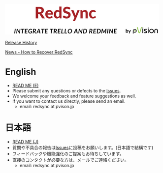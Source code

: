 ![Banner](./redsync-banner-with-pvision.png)

[Release History](https://github.com/pvisionjp/redsync/wiki/Release-History)

[News - How to Recover RedSync](https://github.com/pvisionjp/redsync/wiki/News:-How-to-Recover-RedSync-on-Board-Menu)

# English

- [READ ME (E)](./README-EN.md)
- Please submit any questions or defects to the [Issues](https://github.com/pvisionjp/redsync/issues).
- We welcome your feedback and feature suggestions as well.
- If you want to contact us directly, please send an email.
   - email: redsync at pvison.jp

# 日本語

- [READ ME (J)](./README-JP.md)
- 質問や不具合の報告は[Issues](https://github.com/pvisionjp/redsync/issues)に投稿をお願いします。(日本語で結構です)
- フィードバックや機能強化のご提案もお待ちしています。
- 直接のコンタクトが必要な方は、メールでご連絡ください。
    - email: redsync at pvison.jp
